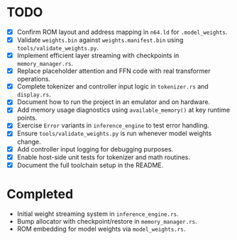 # TODO

- [x] Confirm ROM layout and address mapping in `n64.ld` for `.model_weights`.
- [x] Validate `weights.bin` against `weights.manifest.bin` using `tools/validate_weights.py`.
- [x] Implement efficient layer streaming with checkpoints in `memory_manager.rs`.
- [x] Replace placeholder attention and FFN code with real transformer operations.
- [x] Complete tokenizer and controller input logic in `tokenizer.rs` and `display.rs`.
- [x] Document how to run the project in an emulator and on hardware.
- [x] Add memory usage diagnostics using `available_memory()` at key runtime points.
- [x] Exercise `Error` variants in `inference_engine` to test error handling.
- [x] Ensure `tools/validate_weights.py` is run whenever model weights change.
- [x] Add controller input logging for debugging purposes.
- [x] Enable host-side unit tests for tokenizer and math routines.
- [x] Document the full toolchain setup in the README.

# Completed

- Initial weight streaming system in `inference_engine.rs`.
- Bump allocator with checkpoint/restore in `memory_manager.rs`.
- ROM embedding for model weights via `model_weights.rs`.

